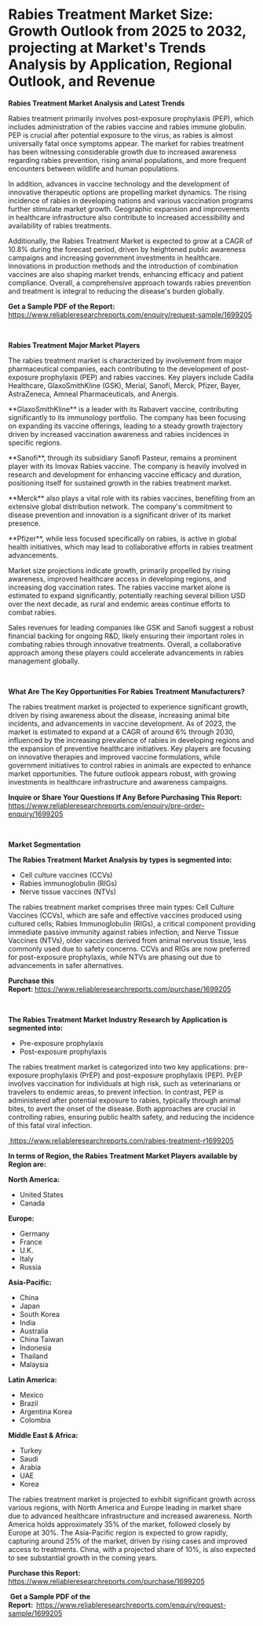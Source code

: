 <p><h1>Rabies Treatment Market Size: Growth Outlook from 2025 to 2032, projecting at Market's Trends Analysis by Application, Regional Outlook, and Revenue</h1></p><p><strong>Rabies Treatment Market Analysis and Latest Trends</strong></p>
<p><p>Rabies treatment primarily involves post-exposure prophylaxis (PEP), which includes administration of the rabies vaccine and rabies immune globulin. PEP is crucial after potential exposure to the virus, as rabies is almost universally fatal once symptoms appear. The market for rabies treatment has been witnessing considerable growth due to increased awareness regarding rabies prevention, rising animal populations, and more frequent encounters between wildlife and human populations.</p><p>In addition, advances in vaccine technology and the development of innovative therapeutic options are propelling market dynamics. The rising incidence of rabies in developing nations and various vaccination programs further stimulate market growth. Geographic expansion and improvements in healthcare infrastructure also contribute to increased accessibility and availability of rabies treatments.</p><p>Additionally, the Rabies Treatment Market is expected to grow at a CAGR of 10.8% during the forecast period, driven by heightened public awareness campaigns and increasing government investments in healthcare. Innovations in production methods and the introduction of combination vaccines are also shaping market trends, enhancing efficacy and patient compliance. Overall, a comprehensive approach towards rabies prevention and treatment is integral to reducing the disease's burden globally.</p></p>
<p><strong>Get a Sample PDF of the Report:&nbsp;</strong> <a href="https://www.reliableresearchreports.com/enquiry/request-sample/1699205?utm_campaign=3359&utm_medium=2&utm_source=Github&utm_content=ia&utm_term=13042025&utm_id=rabies-treatment">https://www.reliableresearchreports.com/enquiry/request-sample/1699205</a></p>
<p>&nbsp;</p>
<p><strong>Rabies Treatment Major Market Players</strong></p>
<p><p>The rabies treatment market is characterized by involvement from major pharmaceutical companies, each contributing to the development of post-exposure prophylaxis (PEP) and rabies vaccines. Key players include Cadila Healthcare, GlaxoSmithKline (GSK), Merial, Sanofi, Merck, Pfizer, Bayer, AstraZeneca, Amneal Pharmaceuticals, and Anergis.</p><p>**GlaxoSmithKline** is a leader with its Rabavert vaccine, contributing significantly to its immunology portfolio. The company has been focusing on expanding its vaccine offerings, leading to a steady growth trajectory driven by increased vaccination awareness and rabies incidences in specific regions.</p><p>**Sanofi**, through its subsidiary Sanofi Pasteur, remains a prominent player with its Imovax Rabies vaccine. The company is heavily involved in research and development for enhancing vaccine efficacy and duration, positioning itself for sustained growth in the rabies treatment market.</p><p>**Merck** also plays a vital role with its rabies vaccines, benefiting from an extensive global distribution network. The company's commitment to disease prevention and innovation is a significant driver of its market presence.</p><p>**Pfizer**, while less focused specifically on rabies, is active in global health initiatives, which may lead to collaborative efforts in rabies treatment advancements. </p><p>Market size projections indicate growth, primarily propelled by rising awareness, improved healthcare access in developing regions, and increasing dog vaccination rates. The rabies vaccine market alone is estimated to expand significantly, potentially reaching several billion USD over the next decade, as rural and endemic areas continue efforts to combat rabies.</p><p>Sales revenues for leading companies like GSK and Sanofi suggest a robust financial backing for ongoing R&D, likely ensuring their important roles in combating rabies through innovative treatments. Overall, a collaborative approach among these players could accelerate advancements in rabies management globally.</p></p>
<p>&nbsp;</p>
<p><strong>What Are The Key Opportunities For Rabies Treatment Manufacturers?</strong></p>
<p><p>The rabies treatment market is projected to experience significant growth, driven by rising awareness about the disease, increasing animal bite incidents, and advancements in vaccine development. As of 2023, the market is estimated to expand at a CAGR of around 6% through 2030, influenced by the increasing prevalence of rabies in developing regions and the expansion of preventive healthcare initiatives. Key players are focusing on innovative therapies and improved vaccine formulations, while government initiatives to control rabies in animals are expected to enhance market opportunities. The future outlook appears robust, with growing investments in healthcare infrastructure and awareness campaigns.</p></p>
<p><strong>Inquire or Share Your Questions If Any Before Purchasing This Report:</strong> <a href="https://www.reliableresearchreports.com/enquiry/pre-order-enquiry/1699205?utm_campaign=3359&utm_medium=2&utm_source=Github&utm_content=ia&utm_term=13042025&utm_id=rabies-treatment">https://www.reliableresearchreports.com/enquiry/pre-order-enquiry/1699205</a></p>
<p>&nbsp;</p>
<p><strong>Market Segmentation</strong></p>
<p><strong>The Rabies Treatment Market Analysis by types is segmented into:</strong></p>
<p><ul><li>Cell culture vaccines (CCVs)</li><li>Rabies immunoglobulin (RIGs)</li><li>Nerve tissue vaccines (NTVs)</li></ul></p>
<p><p>The rabies treatment market comprises three main types: Cell Culture Vaccines (CCVs), which are safe and effective vaccines produced using cultured cells; Rabies Immunoglobulin (RIGs), a critical component providing immediate passive immunity against rabies infection; and Nerve Tissue Vaccines (NTVs), older vaccines derived from animal nervous tissue, less commonly used due to safety concerns. CCVs and RIGs are now preferred for post-exposure prophylaxis, while NTVs are phasing out due to advancements in safer alternatives.</p></p>
<p><strong>Purchase this Report:&nbsp;</strong><a href="https://www.reliableresearchreports.com/purchase/1699205?utm_campaign=3359&utm_medium=2&utm_source=Github&utm_content=ia&utm_term=13042025&utm_id=rabies-treatment">https://www.reliableresearchreports.com/purchase/1699205</a></p>
<p>&nbsp;</p>
<p><strong>The Rabies Treatment Market Industry Research by Application is segmented into:</strong></p>
<p><ul><li>Pre-exposure prophylaxis</li><li>Post-exposure prophylaxis</li></ul></p>
<p><p>The rabies treatment market is categorized into two key applications: pre-exposure prophylaxis (PrEP) and post-exposure prophylaxis (PEP). PrEP involves vaccination for individuals at high risk, such as veterinarians or travelers to endemic areas, to prevent infection. In contrast, PEP is administered after potential exposure to rabies, typically through animal bites, to avert the onset of the disease. Both approaches are crucial in controlling rabies, ensuring public health safety, and reducing the incidence of this fatal viral infection.</p></p>
<p><a href="https://www.reliableresearchreports.com/rabies-treatment-r1699205?utm_campaign=3359&utm_medium=2&utm_source=Github&utm_content=ia&utm_term=13042025&utm_id=rabies-treatment">&nbsp;https://www.reliableresearchreports.com/rabies-treatment-r1699205</a></p>
<p><strong>In terms of Region, the Rabies Treatment Market Players available by Region are:</strong></p>
<p>
    <p> <strong> North America: </strong>
        <ul>
            <li>United States</li>
            <li>Canada</li>
        </ul>
        </p> 
    <p> <strong> Europe: </strong>
        <ul>
            <li>Germany</li>
            <li>France</li>
            <li>U.K.</li>
            <li>Italy</li>
            <li>Russia</li>
        </ul>
        </p> 
    <p> <strong> Asia-Pacific: </strong>
        <ul>
            <li>China</li>
            <li>Japan</li>
            <li>South Korea</li>
            <li>India</li>
            <li>Australia</li>
            <li>China Taiwan</li>
            <li>Indonesia</li>
            <li>Thailand</li>
            <li>Malaysia</li>
        </ul>
        </p> 
    <p> <strong> Latin America: </strong>
        <ul>
            <li>Mexico</li>
            <li>Brazil</li>
            <li>Argentina Korea</li>
            <li>Colombia</li>
        </ul>
        </p> 
    <p> <strong> Middle East & Africa: </strong>
        <ul>
            <li>Turkey</li>
            <li>Saudi</li>
            <li>Arabia</li>
            <li>UAE</li>
            <li>Korea</li>
        </ul>
    </p>
    </p>
<p><p>The rabies treatment market is projected to exhibit significant growth across various regions, with North America and Europe leading in market share due to advanced healthcare infrastructure and increased awareness. North America holds approximately 35% of the market, followed closely by Europe at 30%. The Asia-Pacific region is expected to grow rapidly, capturing around 25% of the market, driven by rising cases and improved access to treatments. China, with a projected share of 10%, is also expected to see substantial growth in the coming years.</p></p>
<p><strong>Purchase this Report: </strong><a href="https://www.reliableresearchreports.com/purchase/1699205?utm_campaign=3359&utm_medium=2&utm_source=Github&utm_content=ia&utm_term=13042025&utm_id=rabies-treatment">https://www.reliableresearchreports.com/purchase/1699205</a></p>
<p>&nbsp;<strong>Get a Sample PDF of the Report:&nbsp;&nbsp;</strong><a href="https://www.reliableresearchreports.com/enquiry/request-sample/1699205?utm_campaign=3359&utm_medium=2&utm_source=Github&utm_content=ia&utm_term=13042025&utm_id=rabies-treatment">https://www.reliableresearchreports.com/enquiry/request-sample/1699205</a></p>
<p><strong></strong></p>
<p><p></p><p></p><p></p></p>